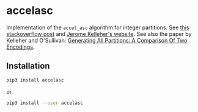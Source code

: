 # accelasc

Implementation of the `accel_asc` algorithm for integer partitions. See
[this stackoverflow post](https://stackoverflow.com/questions/10035752/elegant-python-code-for-integer-partitioning)
and [Jerome Kelleher's website](http://jeromekelleher.net/category/combinatorics.html).
See also the paper by Kelleher and O'Sullivan: [Generating All Partitions: A Comparison Of Two Encodings](https://arxiv.org/abs/0909.2331).

## Installation
```sh
pip3 install accelasc
```
or
```sh
pip3 install --user accelasc
```
